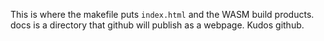 This is where the makefile puts `index.html` and the WASM build products.
docs is a directory that github will publish as a webpage.  Kudos github.


